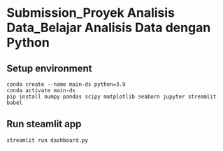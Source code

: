 # Submission_Proyek Analisis Data_Belajar Analisis Data dengan Python

## Setup environment

```
conda create --name main-ds python=3.9
conda activate main-ds
pip install numpy pandas scipy matplotlib seaborn jupyter streamlit babel
```

## Run steamlit app

```
streamlit run dashboard.py
```
